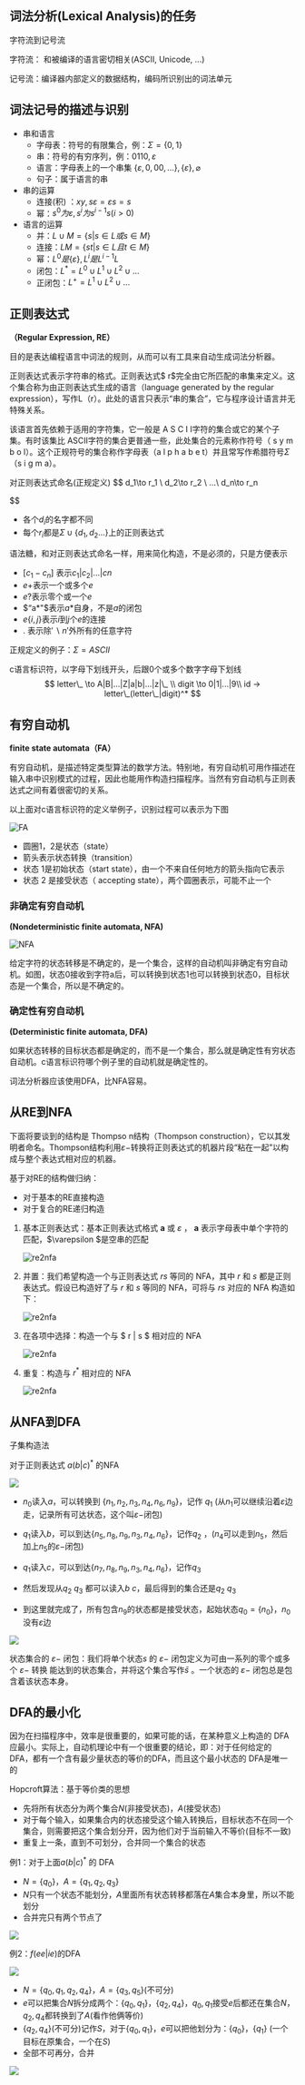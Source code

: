 

## 词法分析(Lexical Analysis)的任务

字符流到记号流



字符流： 和被编译的语言密切相关(ASCII, Unicode, ...)



记号流：编译器内部定义的数据结构，编码所识别出的词法单元

## 词法记号的描述与识别

* 串和语言
  * 字母表：符号的有限集合，例：$\Sigma=\{0,1\}$
  * 串：符号的有穷序列，例：$0110,\varepsilon$
  * 语言：字母表上的一个串集 $\{\varepsilon,0,00,...\},\{\varepsilon \},\varnothing$
  * 句子：属于语言的串
* 串的运算
  * 连接(积) ：$xy,s\varepsilon=\varepsilon s=s$
  * 幂：$s^0为\varepsilon,s^i为s^{i-1}s(i>0)$
* 语言的运算
  * 并：$L\cup M=\{s|s\in L或s\in M\}$
  * 连接：$LM=\{st|s\in L且t\in M\}$
  * 幂：$L^0是\{\varepsilon\},L^i是L^{i-1}L$
  * 闭包：$L^*=L^0\cup L^1\cup L^2\cup...$
  * 正闭包：$L^+=L^1\cup L^2\cup...$

## 正则表达式

**（Regular Expression, RE）**



目的是表达编程语言中词法的规则，从而可以有工具来自动生成词法分析器。



正则表达式表示字符串的格式。正则表达式$ r$完全由它所匹配的串集来定义。这个集合称为由正则表达式生成的语言（language generated by the regular expression），写作L（r）。此处的语言只表示“串的集合”，它与程序设计语言并无特殊关系。



该语言首先依赖于适用的字符集，它一般是 A S C I I字符的集合或它的某个子集。有时该集比 ASCII字符的集合更普通一些，此处集合的元素称作符号（ s y m b o l）。这个正规符号的集合称作字母表（a l p h a b e t）并且常写作希腊符号$\Sigma$（s i g m a）。



对正则表达式命名(正规定义)
$$
d_1\to r_1 \\
d_2\to r_2 \\
...\\
d_n\to r_n
$$

- 各个$d_i$的名字都不同
- 每个$r_i$都是$\Sigma\cup\{d_1,d_2...\}$上的正则表达式



语法糖，和对正则表达式命名一样，用来简化构造，不是必须的，只是方便表示



* $[c_1-c_n]$ 表示$c_1|c_2|...|cn$
* $e+$表示一个或多个$e$
* $e?$表示零个或一个$e$
* $“a*"$表示$a*$自身，不是$a$的闭包
* $e\{i,j\}$表示$i$到$j$个$e$的连接
* $.$ 表示除$'\backslash n'$外所有的任意字符





正规定义的例子：$\Sigma=ASCII$



c语言标识符，以字母下划线开头，后跟0个或多个数字字母下划线
$$
letter\_ \to A|B|...|Z|a|b|...|z|\_  \\
digit \to 0|1|...|9\\
id -> letter\_(letter\_|digit)^*
$$


## 有穷自动机

**finite state automata（FA）**



有穷自动机，是描述特定类型算法的数学方法。特别地，有穷自动机可用作描述在输入串中识别模式的过程，因此也能用作构造扫描程序。当然有穷自动机与正则表达式之间有着很密切的关系。



以上面对c语言标识符的定义举例子，识别过程可以表示为下图

![FA](img/fa.png)

* 圆圈1，2是状态（state）
* 箭头表示状态转换（transition）
* 状态 1是初始状态（start state），由一个不来自任何地方的箭头指向它表示
* 状态 2 是接受状态（ accepting state），两个圆圈表示，可能不止一个

### 非确定有穷自动机

 **(Nondeterministic finite automata, NFA)**

![NFA](img/nfa.png)

给定字符的状态转移是不确定的，是一个集合，这样的自动机叫非确定有穷自动机。如图，状态0接收到字符a后，可以转换到状态1也可以转换到状态0，目标状态是一个集合，所以是不确定的。

### 确定性有穷自动机

**(Deterministic finite automata, DFA)**



如果状态转移的目标状态都是确定的，而不是一个集合，那么就是确定性有穷状态自动机。c语言标识符哪个例子里的自动机就是确定性的。



词法分析器应该使用DFA，比NFA容易。



## 从RE到NFA

下面将要谈到的结构是 Thompso n结构（Thompson construction），它以其发明者命名。Thompson结构利用$\varepsilon-$转换将正则表达式的机器片段“粘在一起”以构成与整个表达式相对应的机器。



基于对RE的结构做归纳：



* 对于基本的RE直接构造
* 对于复合的RE递归构造





1. 基本正则表达式：基本正则表达式格式 **a** 或 $\varepsilon$  ， **a** 表示字母表中单个字符的匹配，$\varepsilon $是空串的匹配

   ![re2nfa](img/re2nfa_1.png)

2. 并置：我们希望构造一个与正则表达式 $rs$ 等同的 NFA，其中 $r$ 和 $s$  都是正则表达式。假设已构造好了与 $r$  和 $s$ 等同的 NFA，可将与 $rs$ 对应的 NFA 构造如下：

   ![re2nfa](img/re2nfa_2.png)

3. 在各项中选择：构造一个与 $ r | s $ 相对应的 NFA

   ![re2nfa](img/re2nfa_3.png)

4. 重复：构造与 $r^*$ 相对应的 NFA

   ![re2nfa](img/re2nfa_4.png)

## 从NFA到DFA

子集构造法



对于正则表达式 $a(b|c)^*$ 的NFA

![](img/nfa2dfa.png)

* $n_0$读入$a$，可以转换到 $\{n_1,n_2,n_3,n_4,n_6,n_9\}$，记作 $q_1$  (从$n_1$可以继续沿着$\varepsilon$边走，记录所有可达状态，这个叫$\varepsilon-$闭包)
* $q_1$读入$b$，可以到达$\{n_5,n_8,n_9,n_3,n_4,n_6\}$，记作$q_2$ ，($n_4$可以走到$n_5$，然后加上$n_5$的$\varepsilon-$闭包)
* $q_1$读入$c$，可以到达$\{n_7,n_8,n_9,n_3,n_4,n_6\}$，记作$q_3$ 

* 然后发现从$q_2$ $q_3$ 都可以读入$b$ $c$，最后得到的集合还是$q_2$ $q_3$ 
* 到这里就完成了，所有包含$n_9$的状态都是接受状态，起始状态$q_0=\{n_0\}$，$n_0$没有$\varepsilon$边

![](img/nfa2dfa_2.png)



状态集合的 $\varepsilon-$ 闭包：我们将单个状态$s$ 的 $\varepsilon-$ 闭包定义为可由一系列的零个或多个 $\varepsilon-$ 转换
能达到的状态集合，并将这个集合写作$\bar{s}$ 。一个状态的 $\varepsilon-$ 闭包总是包含着该状态本身。



## DFA的最小化

因为在扫描程序中，效率是很重要的，如果可能的话，在某种意义上构造的 DFA 应最小。实际上，自动机理论中有一个很重要的结论，即：对于任何给定的 DFA，都有一个含有最少量状态的等价的DFA，而且这个最小状态的 DFA是唯一的



Hopcroft算法：基于等价类的思想

* 先将所有状态分为两个集合$N$(非接受状态)，$A$(接受状态)
* 对于每个输入，如果集合内的状态接受这个输入转换后，目标状态不在同一个集合，则需要把这个集合划分开，因为他们对于当前输入不等价(目标不一致)
* 重复上一条，直到不可划分，合并同一个集合的状态





例1：对于上面$a(b|c)^*$ 的 DFA

* $N=\{q_0\}$，$A=\{q_1,q_2,q_3\}$
* $N$只有一个状态不能划分，$A$里面所有状态转移都落在$A$集合本身里，所以不能划分
* 合并完只有两个节点了

![](img/nfa2dfa_3.png)



例2：$f(ee|ie)$的DFA

![](img/nfa2dfa_4.png)

* $N=\{q_0,q_1,q_2,q_4\}$，$A=\{q_3,q_5\}$(不可分)
* $e$可以把集合$N$拆分成两个：$\{q_0,q_1\}$，$\{q_2,q_4\}$，$q_0,q_1$接受$e$后都还在集合$N$，$q_2,q_4$都转换到了$A$(看作他俩等价)
* $\{q_2,q_4\}$(不可分)记作$S$，对于$\{q_0,q_1\}$，$e$可以把他划分为：$\{q_0\}$，$\{q_1\}$ (一个目标在原集合，一个在$S$)
* 全部不可再分，合并

![](img/nfa2dfa_5.png)








